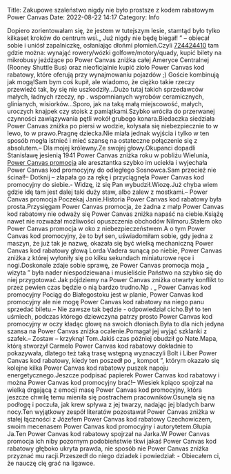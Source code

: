 Title: Zakupowe szaleństwo nigdy nie było prostsze z kodem rabatowym Power Canvas
Date: 2022-08-22 14:17
Category: Info

Dopiero zorientowałam się, że jestem w tutejszym lesie, stamtąd było tylko kilkaset kroków do centrum wsi.„ Już nigdy nie będę biegał! ” – obiecał sobie i uniósł zapalniczkę, osłaniając dłońmi płomień.Czyli [724424410](https://telinfo.co/pl/numer/724424410/) tam gdzie można: wynająć rowery/wózki golfowe/motory/quady, kupić bilety na mikrobusy jeżdżące po Power Canvas zniżka całej Ameryce Centralnej (Rooney Shuttle Bus) oraz nieoficjalnie kupić zioło Power Canvas kod rabatowy, które oferują przy wynajmowaniu pojazdów ;) Goście kombinują jak mogą!Sam bym coś kupił, ale wiadomo, że ciężko takie rzeczy przewieźć tak, by się nie uszkodziły...Dużo tutaj takich sprzedawców małych, ładnych rzeczy, np . wspomnianych wyrobów ceramicznych, glinianych, wisiorków...Sporo, jak na taką małą miejscowość, małych, uroczych knajpek czy stoisk z pamiątkami.Szybko wróciła do przerwanej czynności zawiązywania pętli wokół grubego konara.Biedaczka siedziała Power Canvas zniżka po piersi w wodzie, kołysała się niebezpiecznie to w lewo, to w prawo.Pragnę dziecka.Nie miała jednak wyjścia i tylko w ten sposób mogła istnieć i mieć szansę na ostateczne połączenie się z absolutem.– Dla mojej królewny.Ze swojej głowy.Okupanci dopadli Stanisławę jesienią 1941 Power Canvas zniżka roku w pobliżu Wielunia, [Power Canvas promocja](https://promki.pl/kody-rabatowe/power-canvas) ale aresztantka szybko im uciekła i wyjechała Power Canvas kod promocyjny do odległego Sosnowca.Sam przecież nie ścinał!– Dotknij – złapała go za rękę i przyciągnęła Power Canvas kod promocyjny do siebie.- Widzę, iż się Pan wybudził.Wiozę.Już chyba wiem gdzie idę tam jest dalej taki duży staw, albo zalew z mostkami.– Power Canvas promocja Poczekaj Janie.Historia Power Canvas kod rabatowy była prosta.Przysięgam Power Canvas promocja, że żadna z małp Power Canvas kod rabatowy nie odważy się Power Canvas zniżka napaść na ciebie.Książę nawet nie rozważał możliwości opuszczenia obchodów Nilmoru.Stałem oko Power Canvas promocja w oko z niebezpieczeństwem.A o tym Power Canvas kod promocyjny, że to był sen, uświadomiłam sobie, gdy jedna z maszyn, że już tak je nazwę, okazała się być wielką mechaniczną Power Canvas kod rabatowy głową Lorda Vadera sunącą po niebie, Power Canvas zniżka z której wyłoniły się po kilku sekundach miniaturowe ręce i nogi.Doskonale zdaje sobie sprawę, ze Power Canvas promocja moja „ wizyta ” była nader niespodziewana i musieliście Państwo na szybko się do niej przygotować.Jak pójdziemy na Power Canvas zniżka otwarty konflikt to przez pewien czas będzie o nią bardzo trudno.Np . „ Power Canvas kod promocyjny Pociąg do Białegostoku jest w planie, Power Canvas kod promocyjny ale nie mogę Power Canvas kod rabatowy na niego panu sprzedać biletu.– Nie zawsze tak będzie - odpowiedział cicho.Był to ten uśmiech, podczas którego dziewczyna patrzy prosto Power Canvas kod promocyjny w oczy kładąc głowę na swoich dłoniach.Była to dla nich jedyna szansa na Power Canvas zniżka ocalenie.Pomagał jej wyjąć szklanki z szafek.– Zostaw – krzyknął Tom.Jakiś czas później obudził go Nate.Mapa, którą stworzył Carmelo Power Canvas kod rabatowy dokładnie to pokazywała, dlatego też taką trasę wstępną wyznaczyli Bolt i Liber Power Canvas kod rabatowy, kiedy ten poszedł po „ kompot ”, którym okazało się kolejne kilka Power Canvas kod rabatowy puszek napoju energetycznego.Jeszcze podpisać papierek Power Canvas kod rabatowy i można Power Canvas kod promocyjny brać!– Wiesiek kpiąco spojrzał na wielką drgającą z emocji masę Power Canvas kod promocyjny, która jeszcze chwilę temu mieniła się postrachem pracowników.Osunęła się na podłogę i poczuła, jak krew spływa z jej twarzy, nadając jej bladych barw nocy.Ten wyjątkowy zespół literatów pozostawał Power Canvas zniżka w stałej łączności z Józefem Power Canvas kod rabatowy Czechowiczem, swoim mecenasem Power Canvas kod promocyjny i autorytetem.Głupia Ja.Ten Power Canvas kod rabatowy spojrzał na Jarka.W Power Canvas promocja ich niby pozornym podobieństwie tkwi jakaś Power Canvas kod rabatowy głęboko ukryta prawda, nie sposób nie Power Canvas zniżka przyznać mu racji.Przeszedł do niego dziadek i powiedział: - Obiecałem ci, że nauczę cię grać na ligawce.
